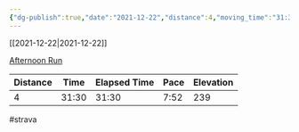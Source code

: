 ```yaml
---
{"dg-publish":true,"date":"2021-12-22","distance":4,"moving_time":"31:30","elapsed_time":"31:30","pace":"7:52","total_elevation_gain":239,"url":"https://www.strava.com/activities/6423748772","permalink":"/01-personal/strava/2021-12-22-afternoon-run/","dgPassFrontmatter":true}
---
```



[[2021-12-22\|2021-12-22]]

[Afternoon Run](https://www.strava.com/activities/6423748772)

| Distance | Time  | Elapsed Time | Pace | Elevation |
| -------- | ----- | ------------ | ---- | --------- |
| 4        | 31:30 | 31:30        | 7:52 | 239       |




#strava
